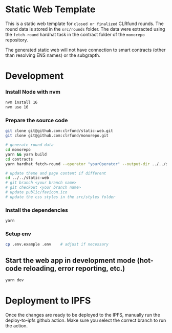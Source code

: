 # Static Web Template

This is a static web template for `closed or finalized` CLRfund rounds.  The round data is stored in the `src/rounds` folder.  The data were extracted using the `fetch-round` hardhat task in the contract folder of the `monorepo` repository.

The generated static web will not have connection to smart contracts (other than resolving ENS names) or the subgrapth.

# Development

### Install Node with nvm

```sh
nvm install 16
nvm use 16
```

### Prepare the source code


```sh
git clone git@github.com:clrfund/static-web.git
git clone git@github.com:clrfund/monorepo.git

# generate round data
cd monorepo
yarn && yarn build
cd contracts
yarn hardhat fetch-round --operator "yourOperator" --output-dir ../../static-web/src/rounds --round-address "your round address" --network "your network"

# update theme and page content if different
cd ../../static-web
# git branch <your branch name>
# git checkout <your branch name>
# update public/favicon.ico
# update the css styles in the src/styles folder

```


### Install the dependencies

```sh
yarn
```

### Setup env

```sh
cp .env.example .env    # adjust if necessary
```

## Start the web app in development mode (hot-code reloading, error reporting, etc.)

```sh
yarn dev
```


# Deployment to IPFS
Once the changes are ready to be deployed to the IPFS, manually run the deploy-to-ipfs github action. Make sure you select the correct branch to run the action.